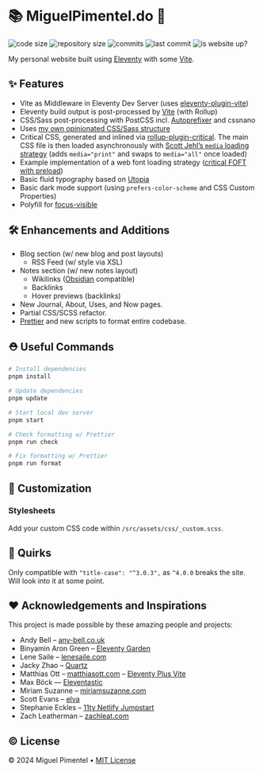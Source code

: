 # 📚 MiguelPimentel.do 🦝

![code size](https://img.shields.io/github/languages/code-size/semanticdata/miguelpimentel.do)
![repository size](https://img.shields.io/github/repo-size/semanticdata/miguelpimentel.do)
![commits](https://img.shields.io/github/commit-activity/t/semanticdata/miguelpimentel.do)
![last commit](https://img.shields.io/github/last-commit/semanticdata/miguelpimentel.do)
![is website up?](https://img.shields.io/website/https/miguelpimentel.do.svg)

My personal website built using [Eleventy](https://www.11ty.dev/) with some [Vite](https://vitejs.dev/).

## ✨ Features

-   Vite as Middleware in Eleventy Dev Server (uses [eleventy-plugin-vite](https://github.com/11ty/eleventy-plugin-vite/))
-   Eleventy build output is post-processed by [Vite](https://vitejs.dev) (with Rollup)
-   CSS/Sass post-processing with PostCSS incl. [Autoprefixer](https://github.com/postcss/autoprefixer) and cssnano
-   Uses [my own opinionated CSS/Sass structure](https://matthiasott.com/notes/how-i-structure-my-css)
-   Critical CSS, generated and inlined via [rollup-plugin-critical](https://github.com/nystudio107/rollup-plugin-critical). The main CSS file is then loaded asynchronously with [Scott Jehl’s `media` loading strategy](https://www.filamentgroup.com/lab/load-css-simpler/) (adds `media="print"` and swaps to `media="all"` once loaded)
-   Example implementation of a web font loading strategy ([critical FOFT with preload](https://www.zachleat.com/web/comprehensive-webfonts/#critical-foft-preload))
-   Basic fluid typography based on [Utopia](https://utopia.fyi)
-   Basic dark mode support (using `prefers-color-scheme` and CSS Custom Properties)
-   Polyfill for [focus-visible](https://matthiasott.com/notes/focus-visible-is-here)

## 🛠 Enhancements and Additions

- Blog section (w/ new blog and post layouts)
  - RSS Feed (w/ style via XSL)
- Notes section (w/ new notes layout)
  - Wikilinks ([Obsidian](https://obsidian.md/) compatible)
  - Backlinks
  - Hover previews (backlinks)
- New Journal, About, Uses, and Now pages.
- Partial CSS/SCSS refactor.
- [Prettier](https://prettier.io/) and new scripts to format entire codebase.

## ⛑ Useful Commands

```sh
# Install dependencies
pnpm install

# Update dependencies
pnpm update

# Start local dev server
pnpm start

# Check formatting w/ Prettier
pnpm run check

# Fix formatting w/ Prettier
pnpm run format
```

## 🎨 Customization

### Stylesheets

Add your custom CSS code within `/src/assets/css/_custom.scss`.

## 🧬 Quirks

Only compatible with `"title-case": "^3.0.3",` as `^4.0.0` breaks the site. Will look into it at some point.

## ❤ Acknowledgements and Inspirations

This project is made possible by these amazing people and projects:

-   Andy Bell – [any-bell.co.uk](https://andy-bell.co.uk/)
-   Binyamin Aron Green – [Eleventy Garden](https://github.com/binyamin/eleventy-garden)
-   Lene Saile – [lenesaile.com](https://www.lenesaile.com/en/)
-   Jacky Zhao – [Quartz](https://github.com/jackyzha0/quartz)
-   Matthias Ott – [matthiasott.com](https://matthiasott.com) – [Eleventy Plus Vite](https://github.com/matthiasott/eleventy-plus-vite)
-   Max Böck — [Eleventastic](https://github.com/maxboeck/eleventastic)
-   Miriam Suzanne – [miriamsuzanne.com](https://www.miriamsuzanne.com)
-   Scott Evans – [elva](https://github.com/scottsweb/elva)
-   Stephanie Eckles – [11ty Netlify Jumpstart](https://github.com/5t3ph/11ty-netlify-jumpstart)
-   Zach Leatherman – [zachleat.com](https://github.com/zachleat/zachleat.com)

## © License

© 2024 Miguel Pimentel • [MIT License](LICENSE)
